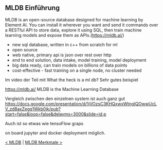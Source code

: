 ## MLDB Einführung

MLDB is an open-source database designed for machine learning by Element AI.
You can install it wherever you want and send it commands over a RESTful API to
store data, explore it using SQL, then train machine learning models and expose them as APIs.(https://mldb.ai/)

- new sql database, written in c++ from scratch for ml
- open source
- web native, primary api is json over rest over http
- end to end solution, data intake, model training, model deployment
- big data ready, can train models on billions of data points
- cost-effective - fast training on a single node, no cluster needed

Im video der Teil mit What the heck is a ml db? Sehr gutes beispiel

https://mldb.ai/ MLDB is the Machine Learning Database

Vergleich zwischen den einzelnen system ist auch ganz gut https://docs.google.com/presentation/d/1jVOzsC3KHQxwxWtngIQOwwUcLV_zd8axZegq1Wkb0jk/pub?start=false&loop=false&delayms=3000&slide=id.p

Auch ist so etwas wie tensoFlow graps

on board jupyter and docker deployment möglich.

[< MLDB](11_mldb.md) | [MLDB Merkmale >](13_mldb_features.md)
